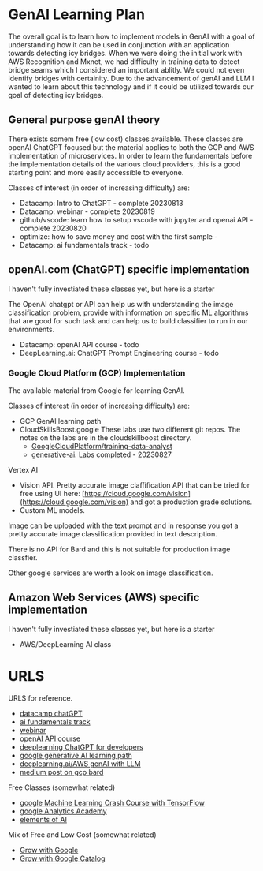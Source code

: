 # GenAI Learning Plan

The overall goal is to learn how to implement models in GenAI with a goal of understanding how it can be used in conjunction with an application towards detecting icy bridges.  When we were doing the initial work with AWS Recognition and Mxnet, we had difficulty in training data to detect bridge seams which I considered an important ablitly.   We could not even identify bridges with certainity.  Due to the advancement of genAI and LLM I wanted to learn about this technology and if it could be utilized towards our goal of detecting icy bridges.

## General purpose genAI theory

There exists somem free (low cost) classes available.  These classes are openAI ChatGPT focused but the material applies to both the GCP and AWS implementation of microservices.  In order to learn the fundamentals before the implementation details of the various cloud providers, this is a good starting point and more easily accessible to everyone.

Classes of interest (in order of increasing difficulty) are:

* Datacamp: Intro to ChatGPT - complete 20230813
* Datacamp: webinar - complete 20230819
* github/vscode: learn how to setup vscode with jupyter and openai API - complete 20230820
* optimize: how to save money and cost with the first sample - 
* Datacamp: ai fundamentals track - todo

## openAI.com (ChatGPT) specific implementation

I haven't fully investiated these classes yet, but here is a starter

The OpenAI chatgpt or API can help us with understanding the image classification problem, provide with information on specific ML algorithms that are good for such task and can help us to build classifier to run in our environments. 


* Datacamp: openAI API course - todo
* DeepLearning.ai: ChatGPT Prompt Engineering course - todo


### Google Cloud Platform (GCP) Implementation

The available material from Google for learning GenAI.


Classes of interest (in order of increasing difficulty) are:

* GCP GenAI learning path
* CloudSkillsBoost.google
    These labs use two different git repos.  The notes on the labs are in the cloudskillboost directory.
    - [GoogleCloudPlatform/training-data-analyst](https://github.com/GoogleCloudPlatform/training-data-analyst)
    - [generative-ai]( https://github.com/GoogleCloudPlatform/generative-ai/blob/main/language/prompts/intro_prompt_design.ipynb).
    Labs completed - 20230827



Vertex AI 

* Vision API. Pretty accurate image claffification API that can be tried for free using UI here: [https://cloud.google.com/vision](https://cloud.google.com/vision) and got a production grade solutions.
* Custom ML models. 



Image can be uploaded with the text prompt and in response you got a pretty accurate image classification provided in text description. 

There is no API for Bard and this is not suitable for production image classfier. 

Other google services are worth a look on image classification.




## Amazon Web Services (AWS) specific implementation

I haven't fully investiated these classes yet, but here is a starter

* AWS/DeepLearning AI class

# URLS

URLS for reference.

* [datacamp chatGPT](https://app.datacamp.com/learn/courses/introduction-to-chatgpt)
* [ai fundamentals track](https://app.datacamp.com/learn/skill-tracks/ai-fundamentals)
* [webinar](https://www.datacamp.com/resources/webinars/ungated-getting-started-with-the-openai-api-and-chatgpt)
* [openAI API course](https://app.datacamp.com/learn/courses/working-with-the-openai-api)
* [deeplearning ChatGPT for developers](https://www.deeplearning.ai/short-courses/chatgpt-prompt-engineering-for-developers/)
* [google generative AI learning path](https://www.cloudskillsboost.google/journeys/118)
* [deeplearning.ai/AWS genAI with LLM](https://www.deeplearning.ai/courses/generative-ai-with-llms/)
* [medium post on gcp bard](https://generativeai.pub/googles-bard-a-step-by-step-guide-to-using-the-unofficial-bard-api-3abb5b2d6abc)

Free Classes (somewhat related)

* [google Machine Learning Crash Course with TensorFlow](https://developers.google.com/machine-learning/crash-course)
* [google Analytics Academy](https://analytics.google.com/analytics/academy/)
* [elements of AI](https://www.elementsofai.com)

Mix of Free and Low Cost (somewhat related)

* [Grow with Google](https://grow.google/intl/en_in/certificates/)
* [Grow with Google Catalog](https://grow.google/intl/uk/courses-and-tools/)

